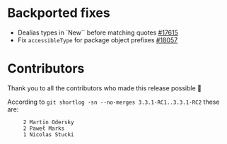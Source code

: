 # Backported fixes

- Dealias types in `New`` before matching quotes [#17615](https://github.com/lampepfl/dotty/pull/17615)
- Fix `accessibleType` for package object prefixes [#18057](https://github.com/lampepfl/dotty/pull/18057)

# Contributors

Thank you to all the contributors who made this release possible 🎉

According to `git shortlog -sn --no-merges 3.3.1-RC1..3.3.1-RC2` these are:

```
     2 Martin Odersky
     2 Paweł Marks
     1 Nicolas Stucki
```
